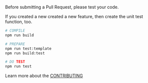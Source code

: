 Before submitting a Pull Request, please test your code. 

If you created a new created a new feature, then create the unit test function, too.

```bash
# COMPILE
npm run build

# PREPARE
npm run test:template
npm run build:test

# DO TEST
npm run test
```

Learn more about the [CONTRIBUTING](CONTRIBUTING.md)